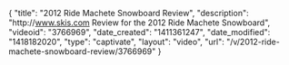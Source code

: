 {
    "title": "2012 Ride Machete Snowboard Review",
    "description": "http:\/\/www.skis.com Review for the 2012 Ride Machete Snowboard",
    "videoid": "3766969",
    "date_created": "1411361247",
    "date_modified": "1418182020",
    "type": "captivate",
    "layout": "video",
    "url": "\/v\/2012-ride-machete-snowboard-review\/3766969"
}
